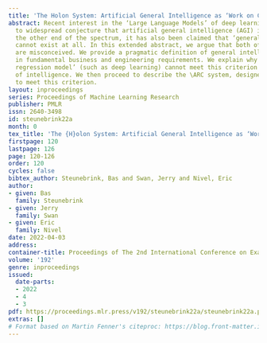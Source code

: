 ```yaml
---
title: 'The Holon System: Artificial General Intelligence as ‘Work on Command’'
abstract: Recent interest in the ‘Large Language Models’ of deep learning has led
  to widespread conjecture that artificial general intelligence (AGI) is thereby imminent. At
  the other end of the spectrum, it has also been claimed that ‘general’ intelligence
  cannot exist at all. In this extended abstract, we argue that both of these perspectives
  are misconceived. We provide a pragmatic definition of general intelligence, grounded
  in fundamental business and engineering requirements. We explain why a ‘deployed
  regression model’ (such as deep learning) cannot meet this criterion for \emph{generality}
  of intelligence. We then proceed to describe the \ARC system, designed and implemented
  to meet this criterion.
layout: inproceedings
series: Proceedings of Machine Learning Research
publisher: PMLR
issn: 2640-3498
id: steunebrink22a
month: 0
tex_title: 'The {H}olon System: Artificial General Intelligence as ‘Work on Command’'
firstpage: 120
lastpage: 126
page: 120-126
order: 120
cycles: false
bibtex_author: Steunebrink, Bas and Swan, Jerry and Nivel, Eric
author:
- given: Bas
  family: Steunebrink
- given: Jerry
  family: Swan
- given: Eric
  family: Nivel
date: 2022-04-03
address:
container-title: Proceedings of The 2nd International Conference on Examples
volume: '192'
genre: inproceedings
issued:
  date-parts:
  - 2022
  - 4
  - 3
pdf: https://proceedings.mlr.press/v192/steunebrink22a/steunebrink22a.pdf
extras: []
# Format based on Martin Fenner's citeproc: https://blog.front-matter.io/posts/citeproc-yaml-for-bibliographies/
---
```

